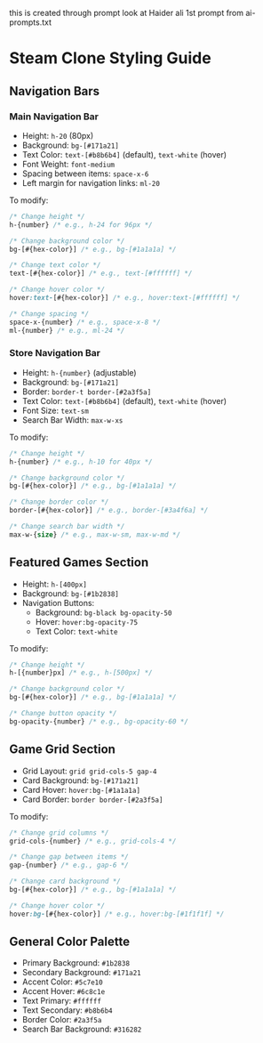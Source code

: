 this is created through prompt look at Haider ali 1st prompt from ai-prompts.txt

# Steam Clone Styling Guide

## Navigation Bars

### Main Navigation Bar
- Height: `h-20` (80px)
- Background: `bg-[#171a21]`
- Text Color: `text-[#b8b6b4]` (default), `text-white` (hover)
- Font Weight: `font-medium`
- Spacing between items: `space-x-6`
- Left margin for navigation links: `ml-20`

To modify:
```css
/* Change height */
h-{number} /* e.g., h-24 for 96px */

/* Change background color */
bg-[#{hex-color}] /* e.g., bg-[#1a1a1a] */

/* Change text color */
text-[#{hex-color}] /* e.g., text-[#ffffff] */

/* Change hover color */
hover:text-[#{hex-color}] /* e.g., hover:text-[#ffffff] */

/* Change spacing */
space-x-{number} /* e.g., space-x-8 */
ml-{number} /* e.g., ml-24 */
```

### Store Navigation Bar
- Height: `h-{number}` (adjustable)
- Background: `bg-[#171a21]`
- Border: `border-t border-[#2a3f5a]`
- Text Color: `text-[#b8b6b4]` (default), `text-white` (hover)
- Font Size: `text-sm`
- Search Bar Width: `max-w-xs`

To modify:
```css
/* Change height */
h-{number} /* e.g., h-10 for 40px */

/* Change background color */
bg-[#{hex-color}] /* e.g., bg-[#1a1a1a] */

/* Change border color */
border-[#{hex-color}] /* e.g., border-[#3a4f6a] */

/* Change search bar width */
max-w-{size} /* e.g., max-w-sm, max-w-md */
```

## Featured Games Section
- Height: `h-[400px]`
- Background: `bg-[#1b2838]`
- Navigation Buttons: 
  - Background: `bg-black bg-opacity-50`
  - Hover: `hover:bg-opacity-75`
  - Text Color: `text-white`

To modify:
```css
/* Change height */
h-[{number}px] /* e.g., h-[500px] */

/* Change background color */
bg-[#{hex-color}] /* e.g., bg-[#1a1a1a] */

/* Change button opacity */
bg-opacity-{number} /* e.g., bg-opacity-60 */
```

## Game Grid Section
- Grid Layout: `grid grid-cols-5 gap-4`
- Card Background: `bg-[#171a21]`
- Card Hover: `hover:bg-[#1a1a1a]`
- Card Border: `border border-[#2a3f5a]`

To modify:
```css
/* Change grid columns */
grid-cols-{number} /* e.g., grid-cols-4 */

/* Change gap between items */
gap-{number} /* e.g., gap-6 */

/* Change card background */
bg-[#{hex-color}] /* e.g., bg-[#1a1a1a] */

/* Change hover color */
hover:bg-[#{hex-color}] /* e.g., hover:bg-[#1f1f1f] */
```

## General Color Palette
- Primary Background: `#1b2838`
- Secondary Background: `#171a21`
- Accent Color: `#5c7e10`
- Accent Hover: `#6c8c1e`
- Text Primary: `#ffffff`
- Text Secondary: `#b8b6b4`
- Border Color: `#2a3f5a`
- Search Bar Background: `#316282` 